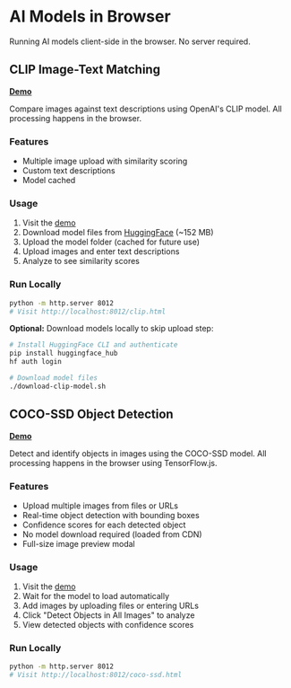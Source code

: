 # AI Models in Browser

Running AI models client-side in the browser. No server required.

## CLIP Image-Text Matching

[**Demo**](https://stevekirks.github.io/ai-models-in-browser/clip.html)

Compare images against text descriptions using OpenAI's CLIP model. All processing happens in the browser.

### Features

- Multiple image upload with similarity scoring
- Custom text descriptions
- Model cached

### Usage

1. Visit the [demo](https://stevekirks.github.io/ai-models-in-browser/clip.html)
2. Download model files from [HuggingFace](https://huggingface.co/Xenova/clip-vit-base-patch32) (~152 MB)
3. Upload the model folder (cached for future use)
4. Upload images and enter text descriptions
5. Analyze to see similarity scores

### Run Locally

```bash
python -m http.server 8012
# Visit http://localhost:8012/clip.html
```

**Optional:** Download models locally to skip upload step:
```bash
# Install HuggingFace CLI and authenticate
pip install huggingface_hub
hf auth login

# Download model files
./download-clip-model.sh
```


## COCO-SSD Object Detection

[**Demo**](https://stevekirks.github.io/ai-models-in-browser/coco-ssd.html)

Detect and identify objects in images using the COCO-SSD model. All processing happens in the browser using TensorFlow.js.

### Features

- Upload multiple images from files or URLs
- Real-time object detection with bounding boxes
- Confidence scores for each detected object
- No model download required (loaded from CDN)
- Full-size image preview modal

### Usage

1. Visit the [demo](https://stevekirks.github.io/ai-models-in-browser/coco-ssd.html)
2. Wait for the model to load automatically
3. Add images by uploading files or entering URLs
4. Click "Detect Objects in All Images" to analyze
5. View detected objects with confidence scores

### Run Locally

```bash
python -m http.server 8012
# Visit http://localhost:8012/coco-ssd.html
```
